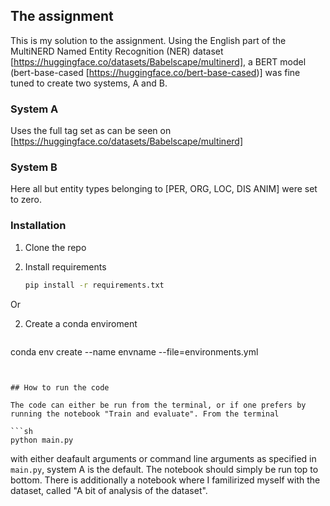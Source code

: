 ## The assignment


This is my solution to the assignment. Using the English part of the MultiNERD Named Entity Recognition (NER) dataset [https://huggingface.co/datasets/Babelscape/multinerd], a BERT model (bert-base-cased [https://huggingface.co/bert-base-cased)] was fine tuned to create two systems, A and B.

### System A
Uses the full tag set as can be seen on  [https://huggingface.co/datasets/Babelscape/multinerd]

### System B
Here all but entity types belonging to [PER, ORG, LOC, DIS ANIM] were set to zero.


### Installation

1. Clone the repo

2. Install requirements
   ```sh
   pip install -r requirements.txt
   ```
Or

2. Create a conda enviroment
   ```sh
  conda env create --name envname --file=environments.yml
   ```


## How to run the code

The code can either be run from the terminal, or if one prefers by running the notebook "Train and evaluate". From the terminal

 ```sh
 python main.py
 ```
with either deafault arguments or command line arguments as specified in ``main.py``, system A is the default. The notebook should simply be run top to bottom. There is additionally a notebook where I familirized myself with the dataset, called "A bit of analysis of the dataset".




